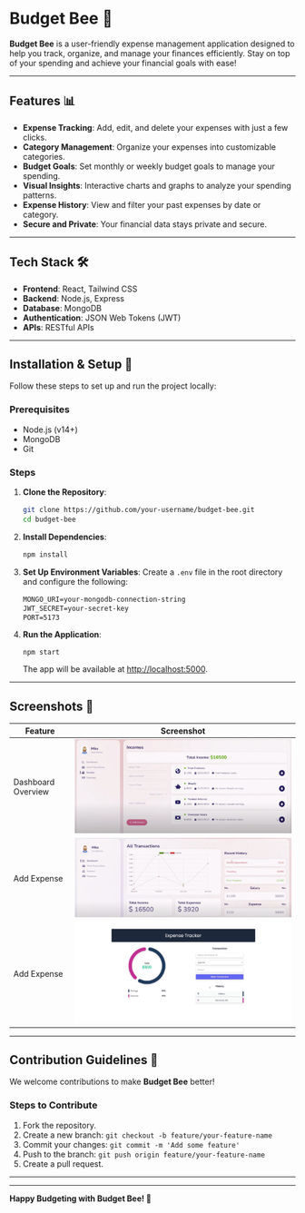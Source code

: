 # Budget Bee 🐝

**Budget Bee** is a user-friendly expense management application designed to help you track, organize, and manage your finances efficiently. Stay on top of your spending and achieve your financial goals with ease! 

---

## Features 📊

- **Expense Tracking**: Add, edit, and delete your expenses with just a few clicks.
- **Category Management**: Organize your expenses into customizable categories.
- **Budget Goals**: Set monthly or weekly budget goals to manage your spending.
- **Visual Insights**: Interactive charts and graphs to analyze your spending patterns.
- **Expense History**: View and filter your past expenses by date or category.
- **Secure and Private**: Your financial data stays private and secure.

---

## Tech Stack 🛠️

- **Frontend**: React, Tailwind CSS
- **Backend**: Node.js, Express
- **Database**: MongoDB
- **Authentication**: JSON Web Tokens (JWT)
- **APIs**: RESTful APIs

---

## Installation & Setup 📖

Follow these steps to set up and run the project locally:

### Prerequisites 
- Node.js (v14+)
- MongoDB
- Git

### Steps
1. **Clone the Repository**:
   ```bash
   git clone https://github.com/your-username/budget-bee.git
   cd budget-bee
   ```

2. **Install Dependencies**:
   ```bash
   npm install
   ```

3. **Set Up Environment Variables**:
   Create a `.env` file in the root directory and configure the following:
   ```env
   MONGO_URI=your-mongodb-connection-string
   JWT_SECRET=your-secret-key
   PORT=5173
   ```

4. **Run the Application**:
   ```bash
   npm start
   ```
   The app will be available at [http://localhost:5000](http://localhost:5000).

---

## Screenshots 🎨

| Feature            | Screenshot                                    |
| ------------------ | --------------------------------------------- |
| Dashboard Overview | ![Dashboard](./frontend/public/1.png)     |
| Add Expense        | ![Add Expense](./frontend/public/2.png) |
| Add Expense        | ![View Expense](./frontend/public/3.png) |

---

## Contribution Guidelines 🤝

We welcome contributions to make **Budget Bee** better! 

### Steps to Contribute
1. Fork the repository.
2. Create a new branch: `git checkout -b feature/your-feature-name`
3. Commit your changes: `git commit -m 'Add some feature'`
4. Push to the branch: `git push origin feature/your-feature-name`
5. Create a pull request.

---
  
--- 
 
**Happy Budgeting with Budget Bee! 🐝**
